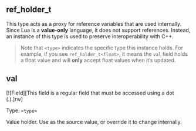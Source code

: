 ## ref_holder_t

This type acts as a proxy for reference variables that are used internally. Since Lua is a **value-only** language, it does not support references. Instead, an instance of this type is used to preserve interoperability with C++.

> Note that `<type>` indicates the specific type this instance holds. For example, if you see `ref_holder_t<float>`, it means the `val` field holds a float value and will **only** accept float values when it’s updated.

## val

[![Field][This field is a regular field that must be accessed using a dot (.).]rw]

Type: `<type>`

Value holder. Use as the source value, or override it to change internally.